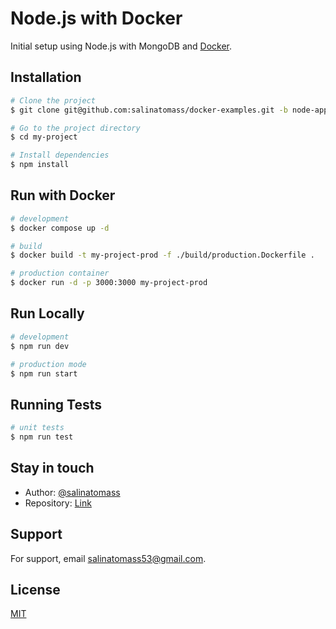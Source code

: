 # Node.js with Docker

Initial setup using Node.js with MongoDB and [Docker](https://www.docker.com/).

## Installation

```bash
# Clone the project
$ git clone git@github.com:salinatomass/docker-examples.git -b node-app --single-branch my-project

# Go to the project directory
$ cd my-project

# Install dependencies
$ npm install
```

## Run with Docker

```bash
# development
$ docker compose up -d

# build
$ docker build -t my-project-prod -f ./build/production.Dockerfile .

# production container
$ docker run -d -p 3000:3000 my-project-prod
```

## Run Locally

```bash
# development
$ npm run dev

# production mode
$ npm run start
```

## Running Tests

```bash
# unit tests
$ npm run test
```

## Stay in touch

- Author: [@salinatomass](https://salinatomass.netlify.app)
- Repository: [Link](https://github.com/salinatomass/docker-examples)

## Support

For support, email salinatomass53@gmail.com.

## License

[MIT](https://choosealicense.com/licenses/mit/)
